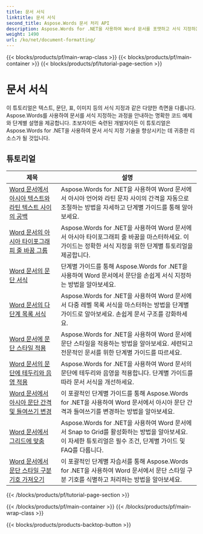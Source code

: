 ```yaml
---
title: 문서 서식
linktitle: 문서 서식
second_title: Aspose.Words 문서 처리 API
description: Aspose.Words for .NET을 사용하여 Word 문서를 포맷하고 서식 지정하는 방법을 알아보세요. 이 튜토리얼은 다양한 레이아웃 기술, 스타일 지정, 번호 매기기, 단락, 글꼴 등을 안내합니다.
weight: 1490
url: /ko/net/document-formatting/
---
```


{{< blocks/products/pf/main-wrap-class >}}
{{< blocks/products/pf/main-container >}}
{{< blocks/products/pf/tutorial-page-section >}}

# 문서 서식


이 튜토리얼은 텍스트, 문단, 표, 이미지 등의 서식 지정과 같은 다양한 측면을 다룹니다. Aspose.Words를 사용하여 문서를 서식 지정하는 과정을 안내하는 명확한 코드 예제와 단계별 설명을 제공합니다. 초보자이든 숙련된 개발자이든 이 튜토리얼은 Aspose.Words for .NET을 사용하여 문서 서식 지정 기술을 향상시키는 데 귀중한 리소스가 될 것입니다.

 ## 튜토리얼
| 제목 | 설명 |
| --- | --- |
| [Word 문서에서 아시아 텍스트와 라틴 텍스트 사이의 공백](./space-between-asian-and-latin-text/) | Aspose.Words for .NET을 사용하여 Word 문서에서 아시아 언어와 라틴 문자 사이의 간격을 자동으로 조절하는 방법을 자세하고 단계별 가이드를 통해 알아보세요. |
| [Word 문서의 아시아 타이포그래피 줄 바꿈 그룹](./asian-typography-line-break-group/) | Aspose.Words for .NET을 사용하여 Word 문서에서 아시아 타이포그래피 줄 바꿈을 마스터하세요. 이 가이드는 정확한 서식 지정을 위한 단계별 튜토리얼을 제공합니다. |
| [Word 문서의 문단 서식](./paragraph-formatting/) | 단계별 가이드를 통해 Aspose.Words for .NET을 사용하여 Word 문서에서 문단을 손쉽게 서식 지정하는 방법을 알아보세요. |
| [Word 문서의 다단계 목록 서식](./multilevel-list-formatting/) | Aspose.Words for .NET을 사용하여 Word 문서에서 다중 레벨 목록 서식을 마스터하는 방법을 단계별 가이드로 알아보세요. 손쉽게 문서 구조를 강화하세요. |
| [Word 문서에 문단 스타일 적용](./apply-paragraph-style/) | Aspose.Words for .NET을 사용하여 Word 문서에 문단 스타일을 적용하는 방법을 알아보세요. 세련되고 전문적인 문서를 위한 단계별 가이드를 따르세요. |
| [Word 문서의 문단에 테두리와 음영 적용](./apply-borders-and-shading-to-paragraph/) | Aspose.Words for .NET을 사용하여 Word 문서의 문단에 테두리와 음영을 적용합니다. 단계별 가이드를 따라 문서 서식을 개선하세요. |
| [Word 문서에서 아시아 문단 간격 및 들여쓰기 변경](./change-asian-paragraph-spacing-and-indents/) | 이 포괄적인 단계별 가이드를 통해 Aspose.Words for .NET을 사용하여 Word 문서에서 아시아 문단 간격과 들여쓰기를 변경하는 방법을 알아보세요. |
| [Word 문서에서 그리드에 맞춤](./snap-to-grid/) | Aspose.Words for .NET을 사용하여 Word 문서에서 Snap to Grid를 활성화하는 방법을 알아보세요. 이 자세한 튜토리얼은 필수 조건, 단계별 가이드 및 FAQ를 다룹니다. |
| [Word 문서에서 문단 스타일 구분 기호 가져오기](./get-paragraph-style-separator/) | 이 포괄적인 단계별 자습서를 통해 Aspose.Words for .NET을 사용하여 Word 문서에서 문단 스타일 구분 기호를 식별하고 처리하는 방법을 알아보세요. |
{{< /blocks/products/pf/tutorial-page-section >}}

{{< /blocks/products/pf/main-container >}}
{{< /blocks/products/pf/main-wrap-class >}}

{{< blocks/products/products-backtop-button >}}
